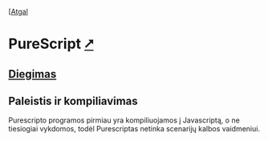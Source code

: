 [[Atgal](./readme.md)

# PureScript [&#x2B67;](hhttps://www.purescript.org/)

## [Diegimas](../install/purs_readme.md)

## Paleistis ir kompiliavimas

Purescripto programos pirmiau yra kompiliuojamos į Javascriptą, o ne tiesiogiai vykdomos, todėl Purescriptas netinka scenarijų kalbos vaidmeniui.
